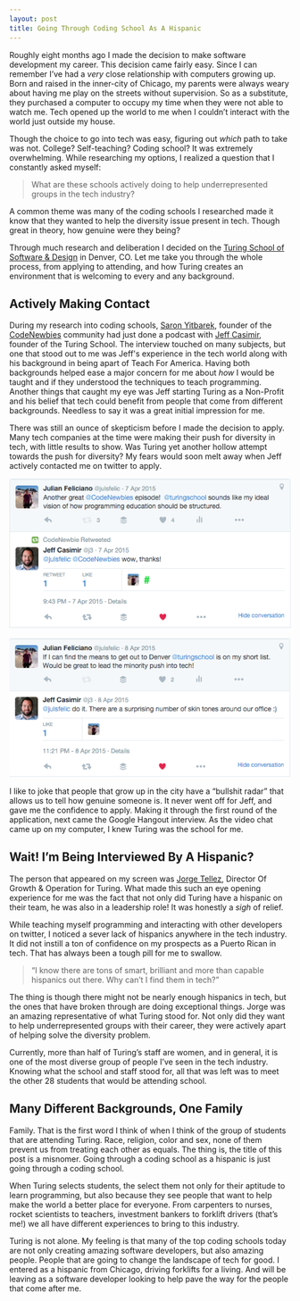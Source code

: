 ```yaml
---
layout: post
title: Going Through Coding School As A Hispanic
---
```


Roughly eight months ago I made the decision to make software development my career. This decision came fairly easy. Since I can remember I’ve had a *very* close relationship with computers growing up. Born and raised in the inner-city of Chicago, my parents were always weary about having me play on the streets without supervision. So as a substitute, they purchased a computer to occupy my time when they were not able to watch me. Tech opened up the world to me when I couldn’t interact with the world just outside my house.

Though the choice to go into tech was easy, figuring out *which* path to take was not. College? Self-teaching? Coding school? It was extremely overwhelming. While researching my options, I realized a question that I constantly asked myself:

> What are these schools actively doing to help underrepresented groups in the tech industry?

A common theme was many of the coding schools I researched made it know that they wanted to help the diversity issue present in tech. Though great in theory, how genuine were they being?

Through much research and deliberation I decided on the [Turing School of Software & Design](https://www.turing.io/) in Denver, CO.  Let me take you through the whole process, from applying to attending, and how Turing creates an environment that is welcoming to every and any background.

## Actively Making Contact

During my research into coding schools, [Saron Yitbarek](https://twitter.com/saronyitbarek), founder of the [CodeNewbies](http://www.codenewbie.org/) community had just done a podcast with [Jeff Casimir](https://twitter.com/j3), founder of the Turing School. The interview touched on many subjects, but one that stood out to me was Jeff's experience in the tech world along with his background in being apart of Teach For America. Having both backgrounds helped ease a major concern for me about *how* I would be taught and if they understood the techniques to teach programming. Another things that caught my eye was Jeff starting Turing as a Non-Profit and his belief that tech could benefit from people that come from different backgrounds. Needless to say it was a great initial impression for me.

There was still an ounce of skepticism before I made the decision to apply. Many tech companies at the time were making their push for diversity in tech, with little results to show. Was Turing yet another hollow attempt towards the push for diversity? My fears would soon melt away when Jeff actively contacted me on twitter to apply.

![Me Praising Turing](/public/images/turing1.png)

![Jeff convincing me to go to Turing](/public/images/turing2.png)

I like to joke that people that grow up in the city have a “bullshit radar” that allows us to tell how genuine someone is. It never went off for Jeff, and gave me the confidence to apply. Making it through the first round of the application, next came the Google Hangout interview. As the video chat came up on my computer, I knew Turing was the school for me.

## Wait! I’m Being Interviewed By A Hispanic?

The person that appeared on my screen was [Jorge Tellez](https://twitter.com/novohispano), Director Of Growth & Operation for Turing. What made this such an eye opening experience for me was the fact that not only did Turing have a hispanic on their team, he was also in a leadership role! It was honestly a *sigh* of relief.

While teaching myself programming and interacting with other developers on twitter, I noticed a sever lack of hispanics anywhere in the tech industry. It did not instill a ton of confidence on my prospects as a Puerto Rican in tech. That has always been a tough pill for me to swallow.

> “I know there are tons of smart, brilliant and more than capable hispanics out there. Why can’t I find them in tech?”

The thing is though there might not be nearly enough hispanics in tech, but the ones that have broken through are doing exceptional things. Jorge was an amazing representative of what Turing stood for. Not only did they want to help underrepresented groups with their career, they were actively apart of helping solve the diversity problem.

Currently, more than half of Turing’s staff are women, and in general, it is one of the most diverse group of people I’ve seen in the tech industry. Knowing what the school and staff stood for, all that was left was to meet the other 28 students that would be attending school.

## Many Different Backgrounds, One Family

Family. That is the first word I think of when I think of the group of students that are attending Turing. Race, religion, color and sex, none of them prevent us from treating each other as equals. The thing is, the title of this post is a misnomer. Going through a coding school as a hispanic is just going through a coding school.

When Turing selects students, the select them not only for their aptitude to learn programming, but also because they see people that want to help make the world a better place for everyone. From carpenters to nurses, rocket scientists to teachers, investment bankers to forklift drivers (that’s me!) we all have different experiences to bring to this industry.

Turing is not alone. My feeling is that many of the top coding schools today are not only creating amazing software developers, but also amazing people. People that are going to change the landscape of tech for good. I entered as a hispanic from Chicago, driving forklifts for a living. And will be leaving as a software developer looking to help pave the way for the people that come after me.
